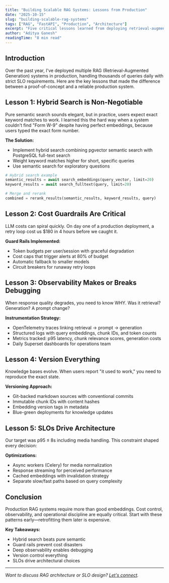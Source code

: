 ```yaml
---
title: "Building Scalable RAG Systems: Lessons from Production"
date: "2025-10-15"
slug: "building-scalable-rag-systems"
tags: ["RAG", "FastAPI", "Production", "Architecture"]
excerpt: "Five critical lessons learned from deploying retrieval-augmented generation systems in regulated environments with strict SLO requirements."
author: "Aditya Ganesh"
readingTime: "8 min read"
---
```


## Introduction

Over the past year, I've deployed multiple RAG (Retrieval-Augmented Generation) systems in production, handling thousands of queries daily with strict SLO requirements. Here are the key lessons that made the difference between a proof-of-concept and a reliable production system.

## Lesson 1: Hybrid Search is Non-Negotiable

Pure semantic search sounds elegant, but in practice, users expect exact keyword matches to work. I learned this the hard way when a system couldn't find "Form W-9" despite having perfect embeddings, because users typed the exact form number.

**The Solution:**
- Implement hybrid search combining pgvector semantic search with PostgreSQL full-text search
- Weight keyword matches higher for short, specific queries
- Use semantic search for exploratory questions

```python
# Hybrid search example
semantic_results = await search_embeddings(query_vector, limit=20)
keyword_results = await search_fulltext(query, limit=20)

# Merge and rerank
combined = rerank_results(semantic_results, keyword_results, query)
```

## Lesson 2: Cost Guardrails Are Critical

LLM costs can spiral quickly. On day one of a production deployment, a retry loop cost us $180 in 4 hours before we caught it.

**Guard Rails Implemented:**
- Token budgets per user/session with graceful degradation
- Cost caps that trigger alerts at 80% of budget
- Automatic fallback to smaller models
- Circuit breakers for runaway retry loops

## Lesson 3: Observability Makes or Breaks Debugging

When response quality degrades, you need to know WHY. Was it retrieval? Generation? A prompt change?

**Instrumentation Strategy:**
- OpenTelemetry traces linking retrieval → prompt → generation
- Structured logs with query embeddings, chunk IDs, and token counts
- Metrics tracked: p95 latency, chunk relevance scores, generation costs
- Daily Superset dashboards for operations team

## Lesson 4: Version Everything

Knowledge bases evolve. When users report "it used to work," you need to reproduce the exact state.

**Versioning Approach:**
- Git-backed markdown sources with conventional commits
- Immutable chunk IDs with content hashes
- Embedding version tags in metadata
- Blue-green deployments for knowledge updates

## Lesson 5: SLOs Drive Architecture

Our target was p95 ≤ 8s including media handling. This constraint shaped every decision:

**Optimizations:**
- Async workers (Celery) for media normalization
- Response streaming for perceived performance
- Cached embeddings with invalidation strategy
- Separate slow/fast paths based on query complexity

## Conclusion

Production RAG systems require more than good embeddings. Cost control, observability, and operational discipline are equally critical. Start with these patterns early—retrofitting them later is expensive.

**Key Takeaways:**
- Hybrid search beats pure semantic
- Guard rails prevent cost disasters
- Deep observability enables debugging
- Version control everything
- SLOs drive architectural choices

---

*Want to discuss RAG architecture or SLO design? [Let's connect](/contact/).*
